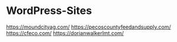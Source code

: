 # WordPress-Sites
https://moundcityag.com/
https://pecoscountyfeedandsupply.com/
https://cfeco.com/
https://dorianwalkerlmt.com/
